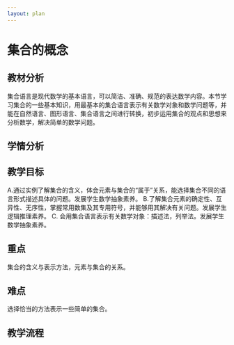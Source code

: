 ```yaml
---
layout: plan
---
```


# 集合的概念

## 教材分析

集合语言是现代数学的基本语言，可以简洁、准确、规范的表达数学内容。本节学习集合的一些基本知识，用最基本的集合语言表示有关数学对象和数学问题等，并能在自然语言、图形语言、集合语言之间进行转换，初步运用集合的观点和思想来分析数学，解决简单的数学问题。

## 学情分析

## 教学目标

A.通过实例了解集合的含义，体会元素与集合的“属于”关系，能选择集合不同的语言形式描述具体的问题。发展学生数学抽象素养。
B.了解集合元素的确定性、互异性、无序性，掌握常用数集及其专用符号，并能够用其解决有关问题。发展学生逻辑推理素养。
C. 会用集合语言表示有关数学对象：描述法，列举法。发展学生数学抽象素养。


## 重点

集合的含义与表示方法，元素与集合的关系。

## 难点

选择恰当的方法表示一些简单的集合。

## 教学流程
